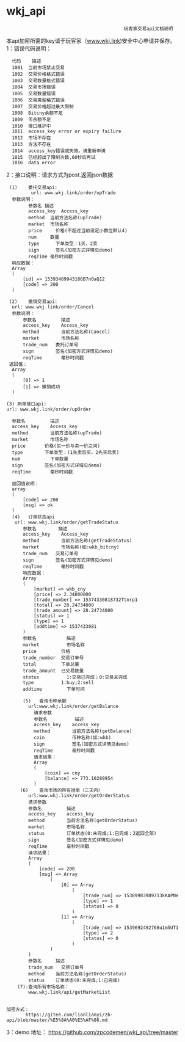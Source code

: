 # wkj_api
                                               玩客家交易api文档说明
本api加密所需的key请于玩客家（www.wkj.link)安全中心申请并保存。                                               
1：错误代码说明：
     
      代码	描述
      1001	当前市场禁止交易
      1002	交易价格格式错误
      1003	交易数量格式错误
      1004	交易市场错误
      1005	交易数量错误
      1006	交易类型格式错误
      1007	交易价格超过最大限制
      1008	Bitcny余额不足
      1009	币余额不足
      1010	接口维护中
      1011	access_key error or expiry failure
      1012	市场不存在
      1013	方法不存在
      1014	access_key错误或失效。请重新申请
      1015	已经超出了限制次数,60秒后再试
      1016  data error

2：接口说明：请求方式为post.返回json数据
     
     (1)	委托交易api:
             url: www.wkj.link/order/upTrade
      参数说明：
            参数名	描述
            access_key	Access_key
            method	当前方法名称(upTrade)
            market	市场名称
            price	  价格(不超过当前设定小数位默认4)
            num	    数量
            type	  下单类型：1买，2卖
            sign	  签名(加密方式详情见demo)
            reqTime	毫秒时间戳
      响应数据：
      Array
      (
          [id] => 15393469943186B7n0aQ12
          [code] => 200
      )

     (2)	撤销交易api:
      url: www.wkj.link/order/Cancel
      参数说明：
          参数名	      描述
          access_key	Access_key
          method	    当前方法名称(Cancel)
          market	    市场名称
          trade_num	  委托订单号
          sign	      签名(加密方式详情见demo)
          reqTime	    毫秒时间戳
     返回值：
      Array
      (
          [0] => 1
          [1] => 撤销成功
      )

    (3)	刷单接口api:
    url: www.wkj.link/order/upOrder

      参数名	      描述
      access_key	Access_key
      method	    当前方法名称(upTrade)
      market	    市场名称
      price	      价格(买一价与卖一价之间)
      type	      下单类型：(1先卖后买，2先买后卖)
      num	        下单数量
      sign	      签名(加密方式详情见demo)
      reqTime	    毫秒时间戳

      返回值说明：
      array
      (
          [code] => 200
          [msg] => ok
      )
      (4)	订单状态api
       url: www.wkj.link/order/getTradeStatus
          参数名	     描述
          access_key	Access_key
          method	    当前方法名称(getTradeStatus)
          market	    市场名称(如:wkb_bitcny)
          trade_num	  交易订单号
          sign	      签名(加密方式详情见demo)
          reqTime	    毫秒时间戳
          响应数据：
          Array
          (
              [market] => wkb_cny
              [price] => 2.34800000
              [trade_number] => 15374330818732Ttnrp1
              [total] => 28.24734000
              [trade_amount] => 28.24734000
              [status] => 1
              [type] => 1
              [addtime] => 1537433081
          )
          参数名	        描述
          market	      市场名称
          price	        价格
          trade_number	交易订单号
          total	        下单总量
          trade_amount	已交易数量
          status	      1:交易已完成；0:交易未完成
          type	        1:buy;2:sell
          addtime	      下单时间

          (5)	查询币种余额
            url:www.wkj.link/order/getBalance
              请求参数
              参数名	       描述
              access_key	access_key
              method	    当前方法名称(getBalance)
              coin	        币种名称(如:wkb)
              sign	        签名(加密方式详情见demo)
              reqTime	    毫秒时间戳
              请求结果：
              Array
              (
                  [coin] => cny
                  [balance] => 773.10289954
              )
         (6)	查询市场的所有挂单（三天内）
            url:www.wkj.link/order/getOrderStatus 
            请求参数
            参数名	        描述
            access_key	  access_key
            method	      当前方法名称(getOrderStatus)
            market	      市场名称
            status	      订单状态(0:未完成;1:已完成；2返回全部)
            sign	      签名(加密方式详情见demo)
            reqTime	      毫秒时间戳
            请求结果：
            Array
            (
                [code] => 200
                [msg] => Array
                    (
                        [0] => Array
                            (
                                [trade_num] => 15389983989713kKAPNe
                                [type] => 1
                                [status] => 0
                            )
                        [1] => Array
                            (
                                [trade_num] => 1539692492768u1m5UT1
                                [type] => 2
                                [status] => 0
                            )
                    )
            )
            参数名	    描述
            trade_num	交易订单号
            method	  当前方法名称(getOrderStatus)
            status	  订单状态(0:未完成;1:已完成)
        (7):查询所有市场名称：
		    www.wkj.link/api/getMarketList
            		

    加密方式：
           https://gitee.com/lianlianyi/zb-api/blob/master/%E5%8A%A0%E5%AF%86.md
  3：demo 地址：
          https://github.com/zpcodemen/wkj_api/tree/master

